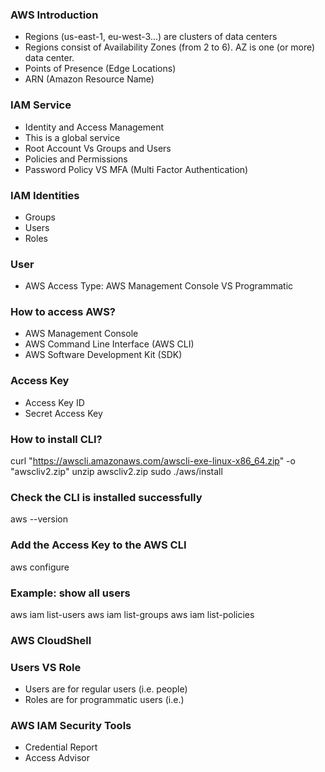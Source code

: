 ### AWS Introduction
- Regions (us-east-1, eu-west-3...) are clusters of data centers
- Regions consist of Availability Zones (from 2 to 6). AZ is one (or more) data center.
- Points of Presence (Edge Locations)
- ARN (Amazon Resource Name)


### IAM Service
- Identity and Access Management
- This is a global service
- Root Account Vs Groups and Users
- Policies and Permissions
- Password Policy VS MFA (Multi Factor Authentication)


### IAM Identities
- Groups
- Users
- Roles


### User
- AWS Access Type: AWS Management Console VS Programmatic

### How to access AWS?
- AWS Management Console
- AWS Command Line Interface (AWS CLI)
- AWS Software Development Kit (SDK)
 
### Access Key
- Access Key ID
- Secret Access Key

### How to install CLI?
curl "https://awscli.amazonaws.com/awscli-exe-linux-x86_64.zip" -o "awscliv2.zip"
unzip awscliv2.zip
sudo ./aws/install

### Check the CLI is installed successfully
aws --version

### Add the Access Key to the AWS CLI
aws configure

### Example: show all users
aws iam list-users
aws iam list-groups
aws iam list-policies

### AWS CloudShell

### Users VS Role
- Users are for regular users (i.e. people)
- Roles are for programmatic users (i.e.)

### AWS IAM Security Tools
- Credential Report
- Access Advisor
